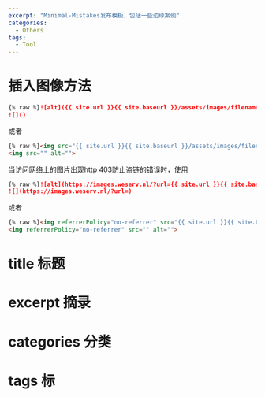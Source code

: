 ```yaml
---
excerpt: "Minimal-Mistakes发布模板，包括一些边缘案例"
categories:
  - Others
tags:
  - Tool
---
```


# 插入图像方法

```markdown
{% raw %}![alt]({{ site.url }}{{ site.baseurl }}/assets/images/filename.png){% endraw %}
![]()
```

或者

```html
{% raw %}<img src="{{ site.url }}{{ site.baseurl }}/assets/images/filename.jpg" alt="">{% endraw %}
<img src="" alt="">
```

当访问网络上的图片出现http 403防止盗链的错误时，使用

```markdown
{% raw %}![alt](https://images.weserv.nl/?url={{ site.url }}{{ site.baseurl }}/assets/images/filename.png){% endraw %}
![](https://images.weserv.nl/?url=)
```

或者

```html
{% raw %}<img referrerPolicy="no-referrer" src="{{ site.url }}{{ site.baseurl }}/assets/images/filename.jpg" alt="">{% endraw %}
<img referrerPolicy="no-referrer" src="" alt="">
```

# title 标题

# excerpt 摘录

# categories 分类

# tags 标

